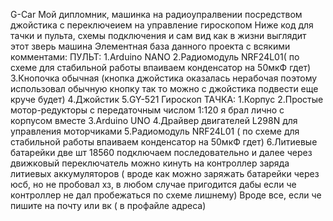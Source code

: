 G-Car
Мой дипломник, машинка на радиоупралвении посредством джойстика с переключеием на управление гироскопом
Ниже код для тачки и пульта, схемы подключения и сам вид как в жизни выглядит этот зверь машина
Элементная база данного проекта с всякими комментами:
ПУЛЬТ:
1.Arduino NANO
2.Радиомодуль NRF24L01( по схеме для стабильной работы впаиваем конденсатор на 50мкФ гдет)
3.Кнопочка обычная (кнопка джойстика оказалась нерабочая поэтому использовал обычную кнопку так то можно с джойстика подвести еще круче будет)
4.Джойстик
5.GY-521 Гироскоп
ТАЧКА:
1.Корпус
2.Простые мотор-редукторы с передаточным числом 1:120 я брал лично с корпусом вместе
3.Arduino UNO
4.Драйвер двигателей L298N для управления моторчиками
5.Радиомодуль NRF24L01 ( по схеме для стабильной работы впаиваем конденсатор на 50мкФ гдет)
6.Литиевые батарейки две шт 18560 подключаем последовательно и далее через движковый переключатель можно кинуть на контроллер заряда литиевых аккумуляторов ( вроде как можно заряжать батарейки через юсб, но не пробовал хз, в любом случае пригодится дабы если че контроллер не дал пробежаться по схеме лишнему)
Вроде все, если че пишите на почту или вк ( в профайле адреса)
